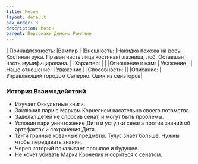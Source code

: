 ```yaml
---
title: Кезон
layout: default
nav_order: 3
description: Кезон
parent: Персонажи Демоны Римляне
---
```

| Принадлежность: |Вампир |
|Внешность: |Накидка похожа на робу. Костяная рука. Правая часть лица костяная(глазница, лоб. Оставшая часть мумифицирована. |
|Характер: | |
|Отношение к нам: | Уважение |
|Наше отношение: | Уважение |
|Способности: ||
|Описание: | Управляющий городом Салерно. Один из сенаторов|

### История Взаимодействий
- Изучает Оккультные книги.
- Заключил пари с Марком Корнелием касательно своего потомства. 
- Заделал детей не спросив сенат, и могут быть проблемы. 
- Условия пари уничтожение Дитя и уступки сената против знаний об артефактах и сохранения Дитя. 
- 12-ти гранные кованные предметы. Тулус знает больше. Нужны чтобы передавать знания.
- Череп который показывает прошлое и будущее.
- Не хочет убивать Марка Корнелия и сориться с сенатом. 
